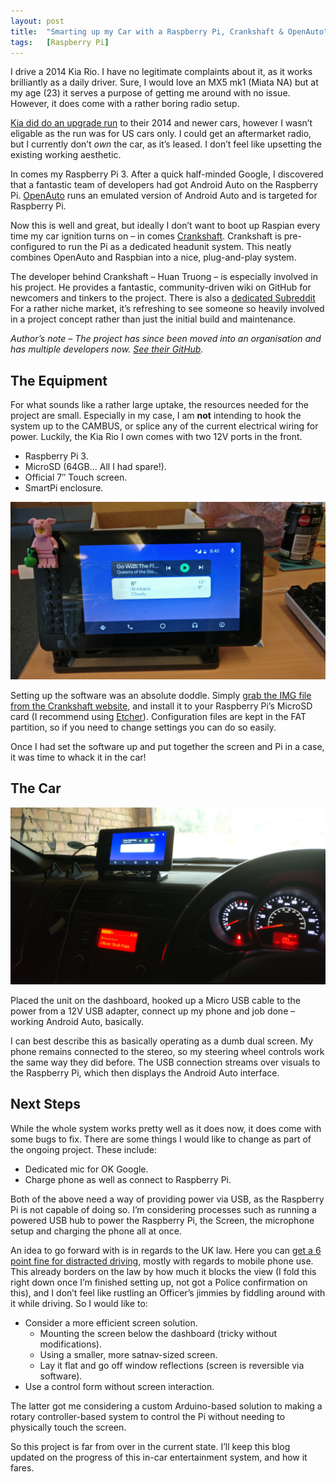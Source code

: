 ```yaml
---
layout: post
title:  "Smarting up my Car with a Raspberry Pi, Crankshaft & OpenAuto"
tags:   [Raspberry Pi]
---
```


I drive a 2014 Kia Rio. I have no legitimate complaints about it, as it works brilliantly as a daily driver. Sure, I would love an MX5 mk1 (Miata NA) but at my age (23) it serves a purpose of getting me around with no issue. However, it does come with a rather boring radio setup.

[Kia did do an upgrade run](https://www.engadget.com/2016/07/19/kia-android-auto-and-apple-carplay-upgrades/) to their 2014 and newer cars, however I wasn’t eligable as the run was for US cars only. I could get an aftermarket radio, but I currently don’t _own_ the car, as it’s leased. I don’t feel like upsetting the existing working aesthetic.

In comes my Raspberry Pi 3. After a quick half-minded Google, I discovered that a fantastic team of developers had got Android Auto on the Raspberry Pi. [OpenAuto](https://github.com/f1xpl/openauto/) runs an emulated version of Android Auto and is targeted for Raspberry Pi.

Now this is well and great, but ideally I don’t want to boot up Raspian every time my car ignition turns on – in comes [Crankshaft](https://github.com/htruong/crankshaft). Crankshaft is pre-configured to run the Pi as a dedicated headunit system. This neatly combines OpenAuto and Raspbian into a nice, plug-and-play system.

The developer behind Crankshaft – Huan Truong – is especially involved in his project. He provides a fantastic, community-driven wiki on GitHub for newcomers and tinkers to the project. There is also a [dedicated Subreddit](https://reddit.com/r/crankshaft) For a rather niche market, it’s refreshing to see someone so heavily involved in a project concept rather than just the initial build and maintenance.

_Author’s note – The project has since been moved into an organisation and has multiple developers now. [See their GitHub](https://github.com/opencardev/crankshaft)._

## The Equipment
For what sounds like a rather large uptake, the resources needed for the project are small. Especially in my case, I am **not** intending to hook the system up to the CAMBUS, or splice any of the current electrical wiring for power. Luckily, the Kia Rio I own comes with two 12V ports in the front.

*   Raspberry Pi 3.
*   MicroSD (64GB… All I had spare!).
*   Official 7″ Touch screen.
*   SmartPi enclosure.

![](/assets/img/IMG_20180410_084557.jpg)

Setting up the software was an absolute doddle. Simply [grab the IMG file from the Crankshaft website](http://getcrankshaft.com/), and install it to your Raspberry Pi’s MicroSD card (I recommend using [Etcher](https://etcher.io/)). Configuration files are kept in the FAT partition, so if you need to change settings you can do so easily.

Once I had set the software up and put together the screen and Pi in a case, it was time to whack it in the car!

## The Car
![](/assets/img/IMG_20180411_163056.jpg)

Placed the unit on the dashboard, hooked up a Micro USB cable to the power from a 12V USB adapter, connect up my phone and job done – working Android Auto, basically.

I can best describe this as basically operating as a dumb dual screen. My phone remains connected to the stereo, so my steering wheel controls work the same way they did before. The USB connection streams over visuals to the Raspberry Pi, which then displays the Android Auto interface.

## Next Steps
While the whole system works pretty well as it does now, it does come with some bugs to fix. There are some things I would like to change as part of the ongoing project. These include:

*   Dedicated mic for OK Google.
*   Charge phone as well as connect to Raspberry Pi.

Both of the above need a way of providing power via USB, as the Raspberry Pi is not capable of doing so. I’m considering processes such as running a powered USB hub to power the Raspberry Pi, the Screen, the microphone setup and charging the phone all at once.

An idea to go forward with is in regards to the UK law. Here you can [get a 6 point fine for distracted driving](https://www.gov.uk/using-mobile-phones-when-driving-the-law), mostly with regards to mobile phone use. This already borders on the law by how much it blocks the view (I fold this right down once I’m finished setting up, not got a Police confirmation on this), and I don’t feel like rustling an Officer’s jimmies by fiddling around with it while driving. So I would like to:

*   Consider a more efficient screen solution.
	*   Mounting the screen below the dashboard (tricky without modifications).
	*   Using a smaller, more satnav-sized screen.
	*   Lay it flat and go off window reflections (screen is reversible via software).
*   Use a control form without screen interaction.

The latter got me considering a custom Arduino-based solution to making a rotary controller-based system to control the Pi without needing to physically touch the screen.

So this project is far from over in the current state. I’ll keep this blog updated on the progress of this in-car entertainment system, and how it fares.